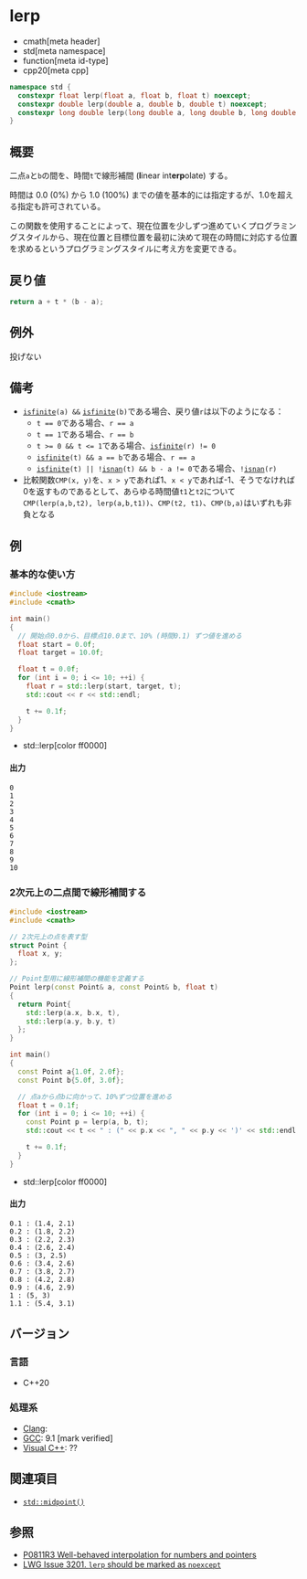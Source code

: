 # lerp
* cmath[meta header]
* std[meta namespace]
* function[meta id-type]
* cpp20[meta cpp]

```cpp
namespace std {
  constexpr float lerp(float a, float b, float t) noexcept;
  constexpr double lerp(double a, double b, double t) noexcept;
  constexpr long double lerp(long double a, long double b, long double t) noexcept;
}
```

## 概要
二点`a`と`b`の間を、時間`t`で線形補間 (**l**inear int**erp**olate) する。

時間は 0.0 (0%) から 1.0 (100%) までの値を基本的には指定するが、1.0を超える指定も許可されている。

この関数を使用することによって、現在位置を少しずつ進めていくプログラミングスタイルから、現在位置と目標位置を最初に決めて現在の時間に対応する位置を求めるというプログラミングスタイルに考え方を変更できる。


## 戻り値
```cpp
return a + t * (b - a);
```


## 例外
投げない


## 備考
- [`isfinite`](isfinite.md)`(a) &&` [`isfinite`](isfinite.md)`(b)`である場合、戻り値`r`は以下のようになる：
    - `t == 0`である場合、`r == a`
    - `t == 1`である場合、`r == b`
    - `t >= 0 && t <= 1`である場合、[`isfinite`](isfinite.md)`(r) != 0`
    - [`isfinite`](isfinite.md)`(t) && a == b`である場合、`r == a`
    - [`isfinite`](isfinite.md)`(t) || !`[`isnan`](isnan.md)`(t) && b - a != 0`である場合、`!`[`isnan`](isnan.md)`(r)`
- 比較関数`CMP(x, y)`を、`x > y`であれば1、`x < y`であれば-1、そうでなければ0を返すものであるとして、あらゆる時間値`t1`と`t2`について`CMP(lerp(a,b,t2), lerp(a,b,t1))`、`CMP(t2, t1)`、`CMP(b,a)`はいずれも非負となる


## 例
### 基本的な使い方
```cpp example
#include <iostream>
#include <cmath>

int main()
{
  // 開始点0.0から、目標点10.0まで、10% (時間0.1) ずつ値を進める
  float start = 0.0f;
  float target = 10.0f;

  float t = 0.0f;
  for (int i = 0; i <= 10; ++i) {
    float r = std::lerp(start, target, t);
    std::cout << r << std::endl;

    t += 0.1f;
  }
}
```
* std::lerp[color ff0000]

#### 出力
```
0
1
2
3
4
5
6
7
8
9
10
```

### 2次元上の二点間で線形補間する
```cpp example
#include <iostream>
#include <cmath>

// 2次元上の点を表す型
struct Point {
  float x, y;
};

// Point型用に線形補間の機能を定義する
Point lerp(const Point& a, const Point& b, float t)
{
  return Point{
    std::lerp(a.x, b.x, t),
    std::lerp(a.y, b.y, t)
  };
}

int main()
{
  const Point a{1.0f, 2.0f};
  const Point b{5.0f, 3.0f};

  // 点aから点bに向かって、10%ずつ位置を進める
  float t = 0.1f;
  for (int i = 0; i <= 10; ++i) {
    const Point p = lerp(a, b, t);
    std::cout << t << " : (" << p.x << ", " << p.y << ')' << std::endl;

    t += 0.1f;
  }
}
```
* std::lerp[color ff0000]

#### 出力
```
0.1 : (1.4, 2.1)
0.2 : (1.8, 2.2)
0.3 : (2.2, 2.3)
0.4 : (2.6, 2.4)
0.5 : (3, 2.5)
0.6 : (3.4, 2.6)
0.7 : (3.8, 2.7)
0.8 : (4.2, 2.8)
0.9 : (4.6, 2.9)
1 : (5, 3)
1.1 : (5.4, 3.1)
```

## バージョン
### 言語
- C++20


### 処理系
- [Clang](/implementation.md#clang):
- [GCC](/implementation.md#gcc): 9.1 [mark verified]
- [Visual C++](/implementation.md#visual_cpp): ??


## 関連項目
- [`std::midpoint()`](/reference/numeric/midpoint.md)


## 参照
- [P0811R3 Well-behaved interpolation for numbers and pointers](http://www.open-std.org/jtc1/sc22/wg21/docs/papers/2019/p0811r3.html)
- [LWG Issue 3201. `lerp` should be marked as `noexcept`](https://cplusplus.github.io/LWG/lwg-active.html#3201)

